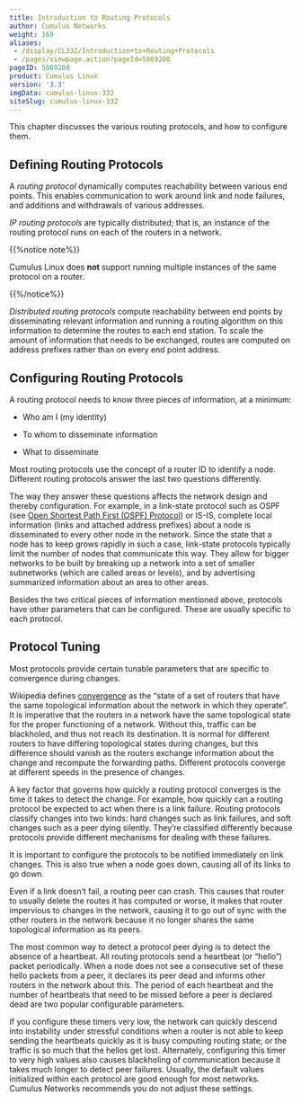```yaml
---
title: Introduction to Routing Protocols
author: Cumulus Networks
weight: 169
aliases:
 - /display/CL332/Introduction+to+Routing+Protocols
 - /pages/viewpage.action?pageId=5869208
pageID: 5869208
product: Cumulus Linux
version: '3.3'
imgData: cumulus-linux-332
siteSlug: cumulus-linux-332
---
```

This chapter discusses the various routing protocols, and how to
configure them.

## Defining Routing Protocols

A *routing protocol* dynamically computes reachability between various
end points. This enables communication to work around link and node
failures, and additions and withdrawals of various addresses.

*IP routing protocols* are typically distributed; that is, an instance
of the routing protocol runs on each of the routers in a network.

{{%notice note%}}

Cumulus Linux does **not** support running multiple instances of the
same protocol on a router.

{{%/notice%}}

*Distributed routing protocols* compute reachability between end points
by disseminating relevant information and running a routing algorithm on
this information to determine the routes to each end station. To scale
the amount of information that needs to be exchanged, routes are
computed on address prefixes rather than on every end point address.

## Configuring Routing Protocols

A routing protocol needs to know three pieces of information, at a
minimum:

  - Who am I (my identity)

  - To whom to disseminate information

  - What to disseminate

Most routing protocols use the concept of a router ID to identify a
node. Different routing protocols answer the last two questions
differently.

The way they answer these questions affects the network design and
thereby configuration. For example, in a link-state protocol such as
OSPF (see [Open Shortest Path First (OSPF)
Protocol](/version/cumulus-linux-332/Layer-Three/Open-Shortest-Path-First-OSPF-Protocol))
or IS-IS, complete local information (links and attached address
prefixes) about a node is disseminated to every other node in the
network. Since the state that a node has to keep grows rapidly in such a
case, link-state protocols typically limit the number of nodes that
communicate this way. They allow for bigger networks to be built by
breaking up a network into a set of smaller subnetworks (which are
called areas or levels), and by advertising summarized information about
an area to other areas.

Besides the two critical pieces of information mentioned above,
protocols have other parameters that can be configured. These are
usually specific to each protocol.

## Protocol Tuning

Most protocols provide certain tunable parameters that are specific to
convergence during changes.

Wikipedia defines
[convergence](http://en.wikipedia.org/wiki/Convergence_%28routing%29) as
the “state of a set of routers that have the same topological
information about the network in which they operate”. It is imperative
that the routers in a network have the same topological state for the
proper functioning of a network. Without this, traffic can be
blackholed, and thus not reach its destination. It is normal for
different routers to have differing topological states during changes,
but this difference should vanish as the routers exchange information
about the change and recompute the forwarding paths. Different protocols
converge at different speeds in the presence of changes.

A key factor that governs how quickly a routing protocol converges is
the time it takes to detect the change. For example, how quickly can a
routing protocol be expected to act when there is a link failure.
Routing protocols classify changes into two kinds: hard changes such as
link failures, and soft changes such as a peer dying silently. They’re
classified differently because protocols provide different mechanisms
for dealing with these failures.

It is important to configure the protocols to be notified immediately on
link changes. This is also true when a node goes down, causing all of
its links to go down.

Even if a link doesn’t fail, a routing peer can crash. This causes that
router to usually delete the routes it has computed or worse, it makes
that router impervious to changes in the network, causing it to go out
of sync with the other routers in the network because it no longer
shares the same topological information as its peers.

The most common way to detect a protocol peer dying is to detect the
absence of a heartbeat. All routing protocols send a heartbeat (or
“hello”) packet periodically. When a node does not see a consecutive
set of these hello packets from a peer, it declares its peer dead and
informs other routers in the network about this. The period of each
heartbeat and the number of heartbeats that need to be missed before a
peer is declared dead are two popular configurable parameters.

If you configure these timers very low, the network can quickly descend
into instability under stressful conditions when a router is not able to
keep sending the heartbeats quickly as it is busy computing routing
state; or the traffic is so much that the hellos get lost. Alternately,
configuring this timer to very high values also causes blackholing of
communication because it takes much longer to detect peer failures.
Usually, the default values initialized within each protocol are good
enough for most networks. Cumulus Networks recommends you do not adjust
these settings.

<article id="html-search-results" class="ht-content" style="display: none;">

</article>

<footer id="ht-footer">

</footer>
